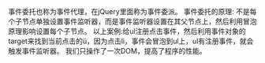 事件委托也称为事件代理，在jQuery里面称为事件委派。
事件委托的原理:
不是每个子节点单独设置事件监听器，而是事件监听器设置在其父节点上，然后利用冒泡原理影响设置每个子节点。
以上案例:给ul注册点击事件，然后利用事件对象的target来找到当前点击的ü，因为点击li，事件会冒泡到ul上，ul有注册事件，就会触发事件监听器。
我们只操作了一次DOM，提高了程序的性能。